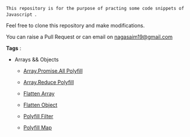 `This repository is for the purpose of practing some code snippets of Javascript `.

Feel free to clone this repository and make modifications.

You can raise a Pull Request or can email on nagasaim19@gmail.com


**Tags** :

- Arrays && Objects

     - [Array.Promise.All Polyfill](https://github.com/nagasai19/Js-practice/blob/main/practice-snippets/promiseAll.js)
     
     - [Array.Reduce Polyfill](https://github.com/nagasai19/Js-practice/blob/main/practice-snippets/reduce.js)

     - [Flatten Array](https://github.com/nagasai19/Js-practice/blob/main/practice-snippets/flattenArray.js)

     - [Flatten Object](https://github.com/nagasai19/Js-practice/blob/main/practice-snippets/flattenObject.js)

    - [Polyfill Filter](https://github.com/nagasai19/Js-practice/blob/main/practice-snippets/polyfill_filter.js)
     
     - [Polyfill Map](https://github.com/nagasai19/Js-practice/blob/main/practice-snippets/polyfill_map.js)

     


